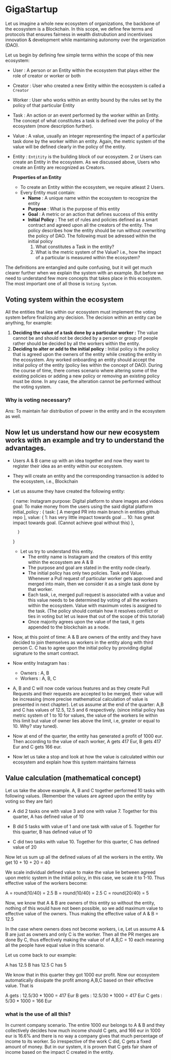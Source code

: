 # GigaStartup


Let us imagine a whole new ecosystem of organizations, the backbone of the ecosystem is a Blockchain. In this scope, we define few terms and protocols that ensures fairness in wealth distrubution and incentivises innovation & development while maintaining autonomy over the organization (DAO).

Let us begin by defining few simple terms within the scope of this new ecosystem:

* User : A person or an Entity within the ecosystem that plays either the role of creator or worker or both

* Creator : User who created a new Entity within the ecosystem is called a `Creator`

* Worker : User who works within an entity bound by the rules set by the policy of that particular Entity

* Task : An action or an event performed by the worker within an Entity. The concept of what constitutes a task is defined over the policy of the ecosystem (more description further).

* Value : A value, usually an integer representing the impact of a particular task done by the worker within an entity. Again, the metric system of the value will be defined clearly in the policy of the entity.

* Entity : `Entitity` is the building block of our ecosystem. 2 or Users can create an Entity in the ecosystem. As we discussed above, Users who create an Entity are recognized as Creators.
	
    **Properties of an Entity**
    
    * To create an Entity within the ecosystem, we require atleast 2 Users.
    * Every Entity must contain:
    	* **Name** : A unique name within the ecosystem to recognize the entity
    	* **Purpose** : What is the purpose of this entity
    	* **Goal** : A metric or an action that defines success of this entity
    	* **Initial Policy** : The set of rules and policies defined as a smart contract and agreed upon all the creators of the entity. The policy describes how the entity should be run without overwriting the policy of DAO. The following must be adressed within the initial policy
    		1. What constitutes a Task in the entity?
    		2. What is the metric system of the Value? i.e., how the impact of a particular is measured within the ecosystem?
  

The definitions are entangled and quite confusing, but it will get much clearer further when we explain the system with an example. But before we need to understand few more concepts that takes place in this ecosystem. The most important one of all those is `Voting System`.

## Voting system within the ecosystem

All the entities that lies within our ecosystem must implement the voting system before finalizing any decision. The decision within an entity can be anything, for example:
1. **Deciding the value of a task done by a particular worker :** The value cannot be and should not be decided by a person or group of people rather should be decided by all the workers within the entity. 
2. **Deciding to alter or add to the initial policy** : Initial policy is the policy that is agreed upon the owners of the entity while creating the entity in the ecosystem. Any worked onboarding an entity should accept the initial policy of the entity (policy lies within the concept of DAO). During the course of time, there comes scenario where altering some of the existing policies or adding a new policy or removing an existing policy must be done. In any case, the alteration cannot be performed without the voting system. 

### Why is voting necessary?
Ans: To maintain fair distribution of power in the entity and in the ecosystem as well.

## Now let us understand how our new ecosystem works with an example and try to understand the advantages.

* Users A & B came up with an idea together and now they want to register their idea as an entity within our ecosystem.
* They will create an entity and the corresponding transaction is added to the ecosystem, i.e., Blockchain
* Let us assume they have created the following entity:
	
    
    {
    	name: Instagram
        purpose: Digital platform to share images and videos
        goal: To make money from the users using the said digital platform
        initial_policy : {
        	task: [
            	A merged PR into main branch in entities github repo
            ],
            value: {
            	1: has very little impact towards goal
                ...
                10: has great impact towards goal. (Cannot achieve goal without this)
            },
            
        }
    }
    
  * Let us try to understand this entity. 
  	* The entity name is Instagram and the creators of this entity within the ecosystem are A & B
  	* The purpose and goal are stated in the entity node clearly.
  	* The initial policy has only two policies. Task and Value. Whenever a Pull request of particular worker gets approved and merged into main, then we consider it as a single task done by that worker.
  	* Each task, i.e, merged pull request is associated with a value and this value needs to be determined by voting of all the workers within the ecosystem. Value with maximum votes is assigned to the task. (The policy should contain how it resolves conflict or ties in voting but let us leave that out of the scope of this tutorial)
  	* Once majority agrees upon the value of the task, it gets appended to the blockchain as a node.

* Now, at this point of time: A & B are owners of the entity and they have decided to join themselves as workers in the entity along with third person C. C has to agree upon the initial policy by providing digital signature to the smart contract.
* Now entity Instagram has :
	* Owners : A, B
	* Workers : A, B, C

* A, B and C will now code various features and as they create Pull Requests and their requests are accepted to be merged, their value will be increasing (more precise mathematical calculation of value is presented in next chapter). Let us assume at the end of the quarter: A,B and C has values of 12.5, 12.5 and 6 respectively. (since initial policy has metric system of 1 to 10 for values, the value of the workers lie within this limit but value of owner lies above the limit, i.e, greater or equal to 10. Why? stay tuned).
* Now at end of the quarter, the entity has generated a profit of 1000 eur. Then according to the value of each worker, A gets 417 Eur, B gets 417 Eur and C gets 166 eur.
* Now let us take a stop and look at how the value is calculated within our ecosystem and explain how this system maintains fairness


## Value calculation (mathematical concept)

Let us take the above example. A, B and C together performed 10 tasks with following values. (Remember the values are agreed upon the entity by voting so they are fair)

* A did 2 tasks one with value 3 and one with value 7. Together for this quarter, A has defined value of 10

* B did 5 tasks with value of 1 and one task with value of 5. Together for this quarter, B has defined value of 10

* C did two tasks with value 10. Together for this quarter, C has defined value of 20

Now let us sum up all the defined values of all the workers in the entity. We get 10 + 10 + 20 = 40

We scale individual defined value to make the value lie between agreed upon metric system in the initial policy, in this case, we scale it to 1-10. Thus effective value of the workers become:

A = round(10/40) = 2.5
B = round(10/40) = 2.5
C = round(20/40) = 5

Now, we know that A & B are owners of this entity so without the entity, nothing of this would have not been possible, so we add maximum value to effective value of the owners. Thus making the effective value of A & B = 12.5

In the case where owners does not become workers, i.e, Let us assume A & B are just as owners and only C is the worker. Then all the PR merges are done By C, thus effectively making the value of of A,B,C = 10 each meaning all the people have equal value in this scenario.

Let us come back to our example:

A has 12.5
B has 12.5
C has 5

We know that in this quarter they got 1000 eur profit. Now our ecosystem automatically dissipate the profit among A,B,C based on their effective value. That is

A gets : 12.5/30 * 1000 = 417 Eur
B gets : 12.5/30 * 1000 = 417 Eur
C gets : 5/30 * 1000 = 166 Eur

### what is the use of all this?

In current company scenario. The entire 1000 eur belongs to A & B and they collectively decides how much income should C gets, and 166 eur in 1000 eur is 16.6% and there is no way a company gives that much percentage of income to its worker. So irrespective of the work C did, C gets a fixed amount of money. But in our system, it is proven that C gets fair share of income based on the impact C created in the entity.


